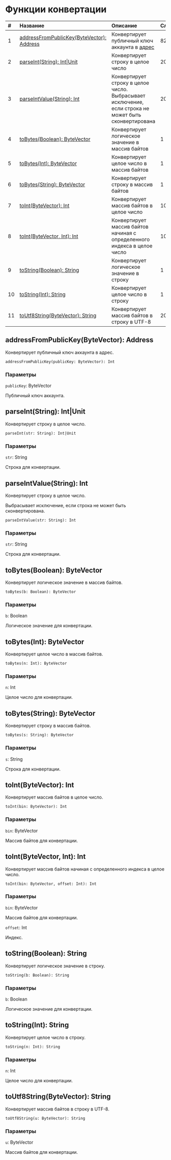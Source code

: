 # Функции конвертации

|   #   | Название | Описание | Сложность |
| :--- | :--- | :--- | :--- |
| 1 | [addressFromPublicKey(ByteVector): Address](#address-from-public-key)  | Конвертирует публичный ключ аккаунта в [адрес](/blockchain/address.md) | 82 |
| 2 | [parseInt(String): Int&#124;Unit](#parse-int)  | Конвертирует строку в целое число | 20 |
| 3 | [parseIntValue(String): Int](#parse-int-value)  | Конвертирует строку в целое число.<br>Выбрасывает исключение, если строка не может быть сконвертирована | 20 |
| 4 | [toBytes(Boolean): ByteVector](#to-bytes-bool)  | Конвертирует логическое значение в массив байтов | 1 |
| 5 | [toBytes(Int): ByteVector](#to-bytes-int)  | Конвертирует целое число в массив байтов | 1 |
| 6 | [toBytes(String): ByteVector](#to-bytes-str)  | Конвертирует строку в массив байтов | 1 |
| 7 | [toInt(ByteVector): Int](#to-int-arr)  | Конвертирует массив байтов в целое число | 10 |
| 8 | [toInt(ByteVector, Int): Int](#to-int-idx)  | Конвертирует массив байтов начиная с определенного индекса в целое число | 10 |
| 9 | [toString(Boolean): String](#to-string-bool)  | Конвертирует логическое значение в строку | 1 |
| 10 | [toString(Int): String](#to-string-int)  | Конвертирует целое число в строку | 1 |
| 11 | [toUtf8String(ByteVector): String](#to-utf8-string)  | Конвертирует массив байтов в строку в UTF-8 | 20 |

## addressFromPublicKey(ByteVector): Address<a id="#address-from-public-key"></a>

Конвертирует публичный ключ аккаунта в адрес.

``` ride
addressFromPublicKey(publicKey: ByteVector): Int
```

### Параметры

`publicKey`: ByteVector

Публичный ключ аккаунта.

## parseInt(String): Int&#124;Unit<a id="#parse-int"></a>

Конвертирует строку в целое число.

``` ride
parseInt(str: String): Int|Unit
```

### Параметры

`str`: String

Строка для конвертации.

## parseIntValue(String): Int<a id="#parse-int-value"></a>

Конвертирует строку в целое число.

Выбрасывает исключение, если строка не может быть сконвертирована.

``` ride
parseIntValue(str: String): Int
```

### Параметры

`str`: String

Строка для конвертации.

## toBytes(Boolean): ByteVector<a id="#to-bytes-bool"></a>

Конвертирует логическое значение в массив байтов.

``` ride
toBytes(b: Boolean): ByteVector
```

### Параметры

`b`: Boolean

Логическое значение для конвертации.

## toBytes(Int): ByteVector<a id="#to-bytes-int"></a>

Конвертирует целое число в массив байтов.

``` ride
toBytes(n: Int): ByteVector
```

### Параметры

`n`: Int

Целое число для конвертации.

## toBytes(String): ByteVector<a id="#to-bytes-str"></a>

Конвертирует строку в массив байтов.

``` ride
toBytes(s: String): ByteVector
```

### Параметры

`s`: String

Строка для конвертации.

## toInt(ByteVector): Int<a id="#to-int-arr"></a>

Конвертирует массив байтов в целое число.

``` ride
toInt(bin: ByteVector): Int
```

### Параметры

`bin`: ByteVector

Массив байтов для конвертации.

## toInt(ByteVector, Int): Int<a id="#to-int-idx"></a>

Конвертирует массив байтов начиная с определенного индекса в целое число.

``` ride
toInt(bin: ByteVector, offset: Int): Int
```

### Параметры

`bin`: ByteVector

Массив байтов для конвертации.

`offset`: Int

Индекс.

## toString(Boolean): String<a id="#to-string-bool"></a>

Конвертирует логическое значение в строку.

``` ride
toString(b: Boolean): String
```

### Параметры

`b`: Boolean

Логическое значение для конвертации.

## toString(Int): String<a id="#to-string-int"></a>

Конвертирует целое число в строку.

``` ride
toString(n: Int): String
```

### Параметры

`n`: Int

Целое число для конвертации.

## toUtf8String(ByteVector): String<a id="#to-utf8-string"></a>

Конвертирует массив байтов в строку в UTF-8.

``` ride
toUtf8String(u: ByteVector): String
```

### Параметры

`u`: ByteVector

Массив байтов для конвертации.
